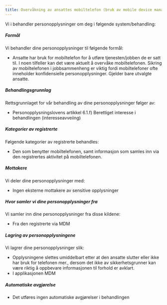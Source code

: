 ```yaml
---
title: Overvåkning av ansattes mobiltelefon (bruk av mobile device management)
---
```



  

Vi i behandler personopplysninger om deg i følgende system/behandling:

  

##### Formål

Vi behandler dine personopplysninger til følgende formål:

*   Ansatte har bruk for mobiltelefon for å utføre tjenesten/jobben de er satt til. I noen tilfeller kan det være aktuelt å overvåke mobiltelefonen. Sikring av mobiltelefonen i jobbsammenheng er viktig fordi mobiltelefoner ofte inneholder konfidensielle personopplysninger. Gjelder bare utvalgte ansatte.

##### Behandlingsgrunnlag

Rettsgrunnlaget for vår behandling av dine personopplysninger følger av:

*   Personopplysningslovens artikkel 6.1.f) Berettiget interesse i behandlingen (interesseavveiing)

##### Kategorier av registrerte

Følgende kategorier av registrerte behandles:

*   Den som benytter mobiltelefonen, samt informasjon som samles inn via den registrertes aktivitet på mobiltelefonen.

##### Mottakere

Vi deler dine personopplysninger med:

*   Ingen eksterne mottakere av sensitive opplysninger

##### Hvor samler vi dine personopplysninger fra

Vi samler inn dine personopplysninger fra disse kildene:

*   Fra den registrerte via MDM

##### Lagring av personopplysningene

Vi lagrer dine personopplysninger slik:

*   Opplysningene slettes umiddelbart etter at den ansatte slutter eller ikke har bruk for telefonen mer., dersom det ikke av sikkerhetsgrunner kan være riktig å oppbevare informasjonen til forhold er avklart.
*   I applikasjonen MDM

##### Automatiske avgjørelse

*   Det utføres ingen automatiske avgjørelser i behandlingen
